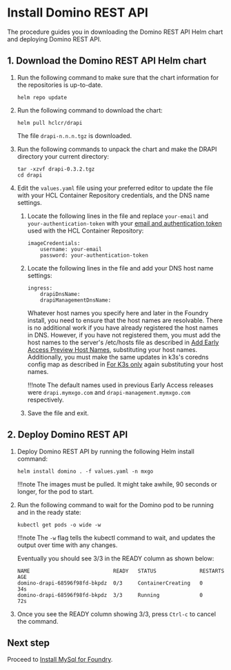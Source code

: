 # Install Domino REST API

The procedure guides you in downloading the Domino REST API Helm chart and deploying Domino REST API.

## 1. Download the Domino REST API Helm chart

1. Run the following command to make sure that the chart information for the repositories is up-to-date.

    ```
    helm repo update
    ```

2. Run the following command to download the chart:

    ```
    helm pull hclcr/drapi
    ```
    The file `drapi-n.n.n.tgz` is downloaded.

3. Run the following commands to unpack the chart and make the DRAPI directory your current directory:

    ```
    tar -xzvf drapi-0.3.2.tgz
    cd drapi
    ```

4. Edit the `values.yaml` file using your preferred editor to update the file with your HCL Container Repository credentials, and the DNS name settings.

    1. Locate the following lines in the file and replace `your-email` and `your-authentication-token` with your [email and authentication token](obtainauthenticationtoken.md) used with the HCL Container Repository:

        ```{ .yaml .no-copy }
        imageCredentials:
            username: your-email
            password: your-authentication-token
        ```

    2. Locate the following lines in the file and add your DNS host name settings:

        ```{ .yaml .no-copy }
        ingress:
            drapiDnsName:
            drapiManagementDnsName:
        ```
        Whatever host names you specify here and later in the Foundry install, you need to ensure that the host names are resolvable. There is no additional work if you have already registered the host names in DNS. However, if you have not registered them, you must add the host names to the server's /etc/hosts file as described in [Add Early Access Preview Host Names](prereq.md#4-add-early-access-preview-host-names), substituting your host names. Additionally, you must make the same updates in k3s's coredns config map as described in [For K3s only](prereq.md#for-k3s-only) again substituting your host names.

        !!!note
            The default names used in previous Early Access releases were `drapi.mymxgo.com` and `drapi-management.mymxgo.com` respectively.

    3. Save the file and exit.

## 2. Deploy Domino REST API

1. Deploy Domino REST API by running the following Helm install command:

    ```
    helm install domino . -f values.yaml -n mxgo
    ```

    !!!note
        The images must be pulled. It might take awhile, 90 seconds or longer, for the pod to start.

2. Run the following command to wait for the Domino pod to be running and in the ready state:

    ```
    kubectl get pods -o wide -w
    ```

    !!!note
        The `-w` flag tells the kubectl command to wait, and updates the output over time with any changes.

    Eventually you should see 3/3 in the READY column as shown below:

    ```{ .yaml .no-copy }
    NAME                           READY   STATUS              RESTARTS   AGE
    domino-drapi-68596f98fd-bkpdz  0/3     ContainerCreating   0          34s
    domino-drapi-68596f98fd-bkpdz  3/3     Running             0          72s
    ```

3. Once you see the READY column showing 3/3, press `Ctrl-c` to cancel the command.

## Next step

Proceed to [Install MySql for Foundry](installmysqlfoundry.md).